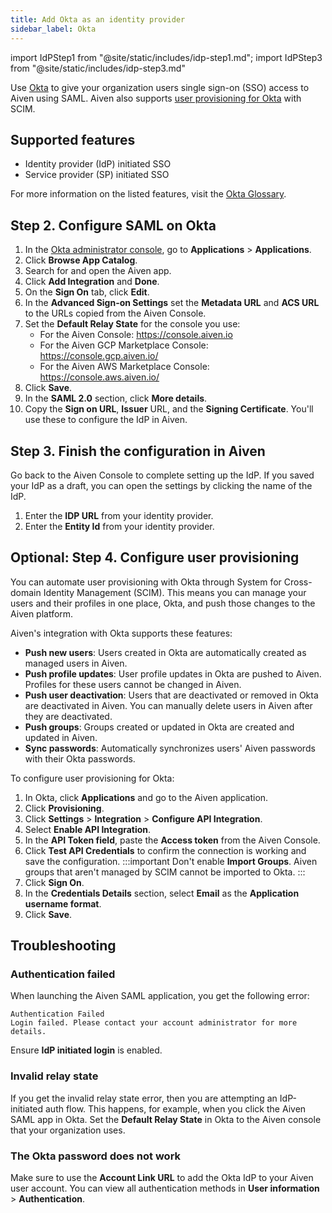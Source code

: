 ```yaml
---
title: Add Okta as an identity provider
sidebar_label: Okta
---
```

<!-- vale off -->
import IdPStep1 from "@site/static/includes/idp-step1.md";
import IdPStep3 from "@site/static/includes/idp-step3.md"

<!-- vale on -->

Use [Okta](https://www.okta.com/) to give your organization users single sign-on (SSO) access to Aiven using SAML. Aiven also supports [user provisioning for Okta](#configure-user-provisioning) with SCIM.

## Supported features

* Identity provider (IdP) initiated SSO
* Service provider (SP) initiated SSO

For more information on the listed features, visit the
[Okta Glossary](https://help.okta.com/okta_help.htm?type=oie&id=ext_glossary).

<IdPStep1/>

## Step 2. Configure SAML on Okta

1.  In the [Okta administrator console](https://login.okta.com/), go to
    **Applications** > **Applications**.
1.  Click **Browse App Catalog**.
1.  Search for and open the Aiven app.
1.  Click **Add Integration** and **Done**.
1.  On the **Sign On** tab, click **Edit**.
1. In the **Advanced Sign-on Settings** set the **Metadata URL** and **ACS URL** to
   the URLs copied from the Aiven Console.
1. Set the **Default Relay State** for the console you use:
   - For the Aiven Console: https://console.aiven.io
   - For the Aiven GCP Marketplace Console: https://console.gcp.aiven.io/
   - For the Aiven AWS Marketplace Console: https://console.aws.aiven.io/
1. Click **Save**.
1. In the **SAML 2.0** section, click **More details**.
1. Copy the **Sign on URL**, **Issuer** URL, and the **Signing Certificate**.
   You'll use these to configure the IdP in Aiven.

## Step 3. Finish the configuration in Aiven

Go back to the Aiven Console to complete setting up the IdP. If you saved your IdP as a
draft, you can open the settings by clicking the name of the IdP.

1. Enter the **IDP URL** from your identity provider.
1. Enter the **Entity Id** from your identity provider.
<IdPStep3/>

## Optional: Step 4. Configure user provisioning

You can automate user provisioning with Okta through
System for Cross-domain Identity Management (SCIM). This means you can manage your users
and their profiles in one place, Okta, and push those changes to the Aiven platform.

Aiven's integration with Okta supports these features:

- **Push new users**: Users created in Okta are automatically created as managed users
  in Aiven.
- **Push profile updates**: User profile updates in Okta are pushed to Aiven. Profiles
  for these users cannot be changed in Aiven.
- **Push user deactivation**: Users that are deactivated or removed in Okta are
  deactivated in Aiven. You can manually delete users in Aiven after they are deactivated.
- **Push groups**: Groups created or updated in Okta are created and updated in Aiven.
- **Sync passwords**: Automatically synchronizes users' Aiven passwords with their
  Okta passwords.

To configure user provisioning for Okta:

1. In Okta, click **Applications** and go to the Aiven application.
1. Click **Provisioning**.
1. Click **Settings** > **Integration** > **Configure API Integration**.
1. Select **Enable API Integration**.
1. In the **API Token field**, paste the **Access token** from the Aiven Console.
1. Click **Test API Credentials** to confirm the connection is working
   and save the configuration.
   :::important
   Don't enable **Import Groups**. Aiven groups that aren't managed by SCIM cannot
   be imported to Okta.
   :::
1. Click **Sign On**.
1. In the **Credentials Details** section, select **Email** as the
   **Application username format**.
1. Click **Save**.

## Troubleshooting

### Authentication failed

When launching the Aiven SAML application, you get the following error:

```text
Authentication Failed
Login failed. Please contact your account administrator for more details.
```

Ensure **IdP initiated login** is enabled.

### Invalid relay state

If you get the invalid relay state error, then you are attempting an
IdP-initiated auth flow. This happens, for example, when you click the
Aiven SAML app in Okta. Set the **Default Relay State** in Okta to the
Aiven console that your organization uses.

### The Okta password does not work

Make sure to use the **Account Link URL** to add the Okta IdP to your
Aiven user account. You can view all authentication methods in
**User information** > **Authentication**.
